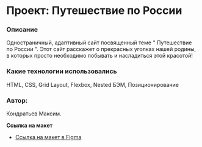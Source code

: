 # Проект: Путешествие по России

### Описание
Одностраничный, адаптивный сайт посвященный теме " Путешествие по России ". Этот сайт расскажет о прекрасных уголках нашей родины, в которых просто необходимо побывать и насладиться этой красотой!

### Какие технологии использовались
HTML, CSS, Grid Layout, Flexbox, Nested БЭМ, Позиционирование

### Автор:
Кондратьев Максим.


**Ссылка на макет**

* [Ссылка на макет в Figma](https://www.figma.com/file/5S2WSbEFL6awjVWJ0NWL8Q/Sprint-3_-Russia-_-desktop-mobile?node-id=28503%3A0)

